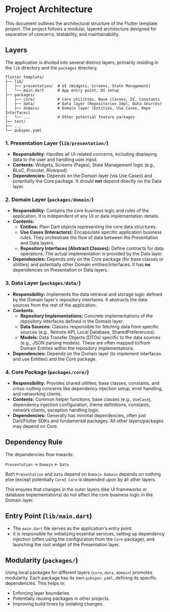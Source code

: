 # Project Architecture

This document outlines the architectural structure of the Flutter template project. The project follows a modular, layered architecture designed for separation of concerns, testability, and maintainability.

## Layers

The application is divided into several distinct layers, primarily residing in the `lib` directory and the `packages` directory.

```
flutter_template/
├── lib/
│   ├── presentation/  # UI (Widgets, Screens, State Management)
│   └── main.dart      # App entry point, DI setup
├── packages/
│   ├── core/          # Core utilities, Base classes, DI, Constants
│   ├── data/          # Data layer (Repositories Impl, Data Sources)
│   ├── domain/        # Domain layer (Entities, Use Cases, Repo Interfaces)
│   └── ...            # Other potential feature packages
├── test/
├── ...
└── pubspec.yaml
```

### 1. Presentation Layer (`lib/presentation/`)

*   **Responsibility:** Handles all UI-related concerns, including displaying data to the user and handling user input.
*   **Contents:** Widgets, Screens (Pages), State Management logic (e.g., BLoC, Provider, Riverpod).
*   **Dependencies:** Depends on the Domain layer (via Use Cases) and potentially the Core package. It should **not** depend directly on the Data layer.

### 2. Domain Layer (`packages/domain/`)

*   **Responsibility:** Contains the core business logic and rules of the application. It is independent of any UI or data implementation details.
*   **Contents:**
    *   **Entities:** Plain Dart objects representing the core data structures.
    *   **Use Cases (Interactors):** Encapsulate specific application business rules. They orchestrate the flow of data between the Presentation and Data layers.
    *   **Repository Interfaces (Abstract Classes):** Define contracts for data operations. The actual implementation is provided by the Data layer.
*   **Dependencies:** Depends only on the Core package (for base classes or utilities) and potentially other Domain entities/interfaces. It has **no** dependencies on Presentation or Data layers.

### 3. Data Layer (`packages/data/`)

*   **Responsibility:** Implements the data retrieval and storage logic defined by the Domain layer's repository interfaces. It abstracts the data sources from the rest of the application.
*   **Contents:**
    *   **Repository Implementations:** Concrete implementations of the repository interfaces defined in the Domain layer.
    *   **Data Sources:** Classes responsible for fetching data from specific sources (e.g., Remote API, Local Database, SharedPreferences).
    *   **Models:** Data Transfer Objects (DTOs) specific to the data sources (e.g., JSON parsing models). These are often mapped to/from Domain Entities within the repository implementations.
*   **Dependencies:** Depends on the Domain layer (to implement interfaces and use Entities) and the Core package.

### 4. Core Package (`packages/core/`)

*   **Responsibility:** Provides shared utilities, base classes, constants, and cross-cutting concerns like dependency injection setup, error handling, and networking clients.
*   **Contents:** Common helper functions, base classes (e.g., `UseCase`), dependency injection configuration, theme definitions, constants, network clients, exception handling logic.
*   **Dependencies:** Generally has minimal dependencies, often just Dart/Flutter SDKs and fundamental packages. All other layers/packages may depend on Core.

## Dependency Rule

The dependencies flow inwards:

`Presentation` -> `Domain` <- `Data`

Both `Presentation` and `Data` depend on `Domain`. `Domain` depends on nothing else (except potentially `Core`). `Core` is depended upon by all other layers.

This ensures that changes in the outer layers (like UI frameworks or database implementations) do not affect the core business logic in the Domain layer.

## Entry Point (`lib/main.dart`)

*   The `main.dart` file serves as the application's entry point.
*   It is responsible for initializing essential services, setting up dependency injection (often using the configuration from the `Core` package), and launching the root widget of the Presentation layer.

## Modularity (`packages/`)

Using local packages for different layers (`core`, `data`, `domain`) promotes modularity. Each package has its own `pubspec.yaml`, defining its specific dependencies. This helps in:
*   Enforcing layer boundaries.
*   Potentially reusing packages in other projects.
*   Improving build times by isolating changes. 